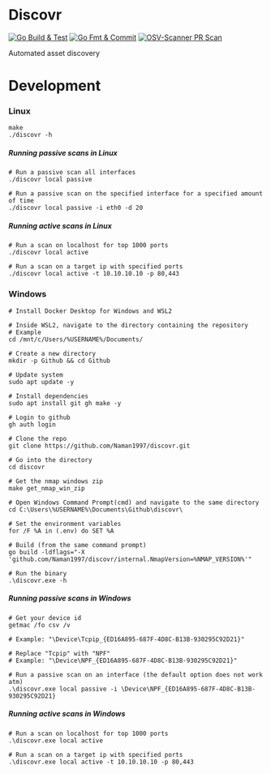 # Discovr

[![Go Build & Test](https://github.com/Naman1997/discovr/actions/workflows/main.yml/badge.svg)](https://github.com/Naman1997/discovr/actions/workflows/main.yml)
[![Go Fmt & Commit](https://github.com/Naman1997/discovr/actions/workflows/gofmt.yml/badge.svg)](https://github.com/Naman1997/discovr/actions/workflows/gofmt.yml)
[![OSV-Scanner PR Scan](https://github.com/Naman1997/discovr/actions/workflows/osv-scanner-pr.yml/badge.svg)](https://github.com/Naman1997/discovr/actions/workflows/osv-scanner-pr.yml)

Automated asset discovery

# Development

### Linux

```
make
./discovr -h
```

##### Running passive scans in Linux

```
# Run a passive scan all interfaces
./discovr local passive

# Run a passive scan on the specified interface for a specified amount of time
./discovr local passive -i eth0 -d 20
```

##### Running active scans in Linux

```
# Run a scan on localhost for top 1000 ports
./discovr local active

# Run a scan on a target ip with specified ports
./discovr local active -t 10.10.10.10 -p 80,443
```

### Windows

```
# Install Docker Desktop for Windows and WSL2

# Inside WSL2, navigate to the directory containing the repository
# Example
cd /mnt/c/Users/%USERNAME%/Documents/

# Create a new directory
mkdir -p Github && cd Github

# Update system
sudo apt update -y

# Install dependencies
sudo apt install git gh make -y

# Login to github
gh auth login

# Clone the repo
git clone https://github.com/Naman1997/discovr.git

# Go into the directory
cd discovr

# Get the nmap windows zip
make get_nmap_win_zip

# Open Windows Command Prompt(cmd) and navigate to the same directory
cd C:\Users\%USERNAME%\Documents\Github\discovr\

# Set the environment variables
for /F %A in (.env) do SET %A

# Build (from the same command prompt)
go build -ldflags="-X 'github.com/Naman1997/discovr/internal.NmapVersion=%NMAP_VERSION%'"

# Run the binary
.\discovr.exe -h
```

##### Running passive scans in Windows

```
# Get your device id
getmac /fo csv /v

# Example: "\Device\Tcpip_{ED16A895-687F-4D8C-B13B-930295C92D21}"

# Replace "Tcpip" with "NPF"
# Example: "\Device\NPF_{ED16A895-687F-4D8C-B13B-930295C92D21}"

# Run a passive scan on an interface (the default option does not work atm)
.\discovr.exe local passive -i \Device\NPF_{ED16A895-687F-4D8C-B13B-930295C92D21}
```

##### Running active scans in Windows

```
# Run a scan on localhost for top 1000 ports
.\discovr.exe local active

# Run a scan on a target ip with specified ports
.\discovr.exe local active -t 10.10.10.10 -p 80,443
```
